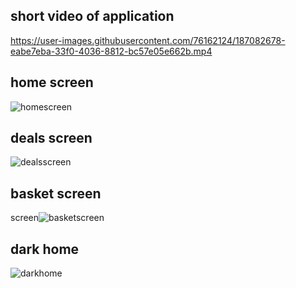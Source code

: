 ## short video of application

https://user-images.githubusercontent.com/76162124/187082678-eabe7eba-33f0-4036-8812-bc57e05e662b.mp4

## home screen
![homescreen](https://user-images.githubusercontent.com/76162124/187082739-4be8b187-fac5-4570-b57b-68721d31fb9f.PNG)

## deals screen
![dealsscreen](https://user-images.githubusercontent.com/76162124/187082744-98056972-82b5-40e9-ba77-445d4c4e4f12.PNG)

## basket screen
screen![basketscreen](https://user-images.githubusercontent.com/76162124/187082747-327a653a-861f-44dd-bfc1-6dfed51b9424.PNG)

## dark home 
![darkhome](https://user-images.githubusercontent.com/76162124/187082760-57712572-ed50-4d00-89b9-1ae47f4484f7.PNG)
